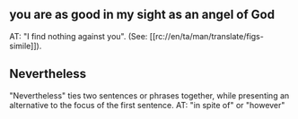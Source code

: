 ## you are as good in my sight as an angel of God ##

AT:  "I find nothing against you". (See: [[rc://en/ta/man/translate/figs-simile]]).

## Nevertheless ##

"Nevertheless" ties two sentences or phrases together, while presenting an alternative to the focus of the first sentence.  AT: "in spite of" or "however"